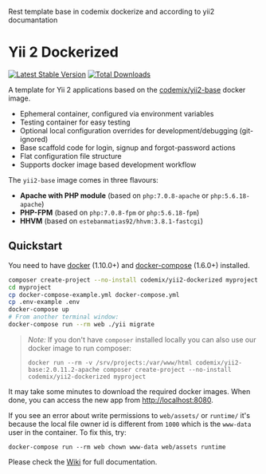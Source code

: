 Rest template base in codemix dockerize and according to yii2 documantation


Yii 2 Dockerized
================

[![Latest Stable Version](https://poser.pugx.org/codemix/yii2-dockerized/v/stable.svg)](https://packagist.org/packages/codemix/yii2-dockerized)
[![Total Downloads](https://poser.pugx.org/codemix/yii2-dockerized/downloads.svg)](https://packagist.org/packages/codemix/yii2-dockerized)

A template for Yii 2 applications based on the
[codemix/yii2-base](https://registry.hub.docker.com/u/codemix/yii2-base/) docker image.

 * Ephemeral container, configured via environment variables
 * Testing container for easy testing
 * Optional local configuration overrides for development/debugging (git-ignored)
 * Base scaffold code for login, signup and forgot-password actions
 * Flat configuration file structure
 * Supports docker image based development workflow

The `yii2-base` image comes in three flavours:

 * **Apache with PHP module** (based on `php:7.0.8-apache` or `php:5.6.18-apache`)
 * **PHP-FPM** (based on `php:7.0.8-fpm` or `php:5.6.18-fpm`)
 * **HHVM** (based on `estebanmatias92/hhvm:3.8.1-fastcgi`)

Quickstart
-------------

You need to have [docker](http://www.docker.com) (1.10.0+) and
[docker-compose](https://docs.docker.com/compose/install/) (1.6.0+) installed.

```sh
composer create-project --no-install codemix/yii2-dockerized myproject
cd myproject
cp docker-compose-example.yml docker-compose.yml
cp .env-example .env
docker-compose up
# From another terminal window:
docker-compose run --rm web ./yii migrate
```

> *Note:* If you don't have `composer` installed locally you can also use our docker image
> to run composer:
>
> ```
> docker run --rm -v /srv/projects:/var/www/html codemix/yii2-base:2.0.11.2-apache composer create-project --no-install codemix/yii2-dockerized myproject
> ```

It may take some minutes to download the required docker images. When
done, you can access the new app from [http://localhost:8080](http://localost:8080).

If you see an error about write permissions to `web/assets/` or `runtime/` it's because
the local file owner id is different from `1000` which is the `www-data` user in the container.
To fix this, try:

```
docker-compose run --rm web chown www-data web/assets runtime
```

Please check the [Wiki](https://github.com/codemix/yii2-dockerized/wiki) for full documentation.
